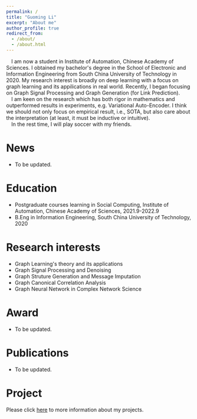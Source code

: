 ```yaml
---
permalink: /
title: "Guoming Li"
excerpt: "About me"
author_profile: true
redirect_from: 
  - /about/
  - /about.html
---
```

&emsp;I am now a student in Institute of Automation, Chinese Academy of Sciences. I obtained my bachelor's degree in the School of Electronic and Information Engineering from South China University of Technology in 2020. My research interest is broadly on deep learning with a focus on graph learning and its appilications in real world. Recently, I began focusing on Graph Signal Processing and Graph Generation (for Link Prediction).  
&emsp;I am keen on the research which has both rigor in mathematics and outperformed results in experiments, e.g. Variational Auto-Encoder. I think we should not only focus on empirical result, i.e., SOTA, but also care about the interpretation (at least, it must be inductive or intuitive).  
&emsp;In the rest time, I will play soccer with my friends. 


News
======
* To be updated.

Education
======
* Postgraduate courses learning in Social Computing, Institute of Automation, Chinese Academy of Sciences, 2021.9-2022.9
* B.Eng in Information Engineering, South China University of Technology, 2020

Research interests
=====
* Graph Learning's theory and its applications
* Graph Signal Processing and Denoising
* Graph Struture Generation and Message Imputation
* Graph Canonical Correlation Analysis
* Graph Neural Network in Complex Network Science

Award
=====
* To be updated.

Publications
=====
* To be updated.

Project
=====
Please click [here](https://vasile-paskardlgm.github.io/project/) to more information about my projects.
